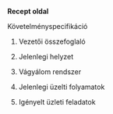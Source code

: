 **Recept oldal**

Követelményspecifikáció

1. Vezetői összefoglaló 

2. Jelenlegi helyzet

3. Vágyálom rendszer

4. Jelenlegi üzelti folyamatok

5. Igényelt üzleti feladatok
